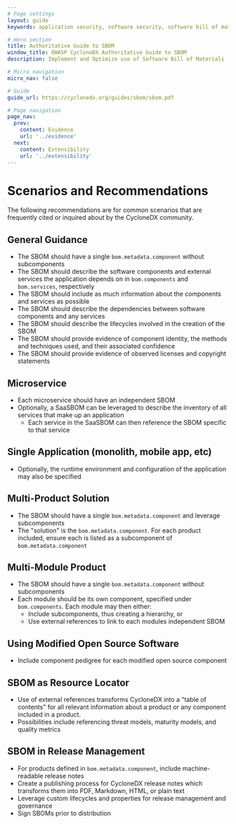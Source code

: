 ```yaml
---
# Page settings
layout: guide
keywords: application security, software security, software bill of material, SBOM, BOM, open source, supply chain, specification, spdx, license, package url, purl, cpe

# Hero section
title: Authoritative Guide to SBOM
window_title: OWASP CycloneDX Authoritative Guide to SBOM
description: Implement and Optimize use of Software Bill of Materials

# Micro navigation
micro_nav: false

# Guide
guide_url: https://cyclonedx.org/guides/sbom/sbom.pdf

# Page navigation
page_nav:
  prev:
    content: Evidence
    url: '../evidence'
  next:
    content: Extensibility
    url: '../extensibility'
---
```


# Scenarios and Recommendations
The following recommendations are for common scenarios that are frequently cited or inquired about by the CycloneDX community.

## General Guidance
- The SBOM should have a single `bom.metadata.component` without subcomponents
- The SBOM should describe the software components and external services the application depends on in `bom.components` and `bom.services`, respectively
- The SBOM should include as much information about the components and services as possible
- The SBOM should describe the dependencies between software components and any services
- The SBOM should describe the lifecycles involved in the creation of the SBOM
- The SBOM should provide evidence of component identity, the methods and techniques used, and their associated confidence
- The SBOM should provide evidence of observed licenses and copyright statements

## Microservice
- Each microservice should have an independent SBOM
- Optionally, a SaaSBOM can be leveraged to describe the inventory of all services that make up an application
  - Each service in the SaaSBOM can then reference the SBOM specific to that service

## Single Application (monolith, mobile app, etc)
- Optionally, the runtime environment and configuration of the application may also be specified

## Multi-Product Solution
- The SBOM should have a single `bom.metadata.component` and leverage subcomponents
- The "solution" is the `bom.metadata.component`. For each product included, ensure each is listed as a subcomponent of `bom.metadata.component`

## Multi-Module Product
- The SBOM should have a single `bom.metadata.component` without subcomponents
- Each module should be its own component, specified under `bom.components`. Each module may then either:
  - Include subcomponents, thus creating a hierarchy, or
  - Use external references to link to each modules independent SBOM

## Using Modified Open Source Software
- Include component pedigree for each modified open source component

## SBOM as Resource Locator
- Use of external references transforms CycloneDX into a "table of contents" for all relevant information about a product or any component included in a product.
- Possibilities include referencing threat models, maturity models, and quality metrics

## SBOM in Release Management
- For products defined in `bom.metadata.component`, include machine-readable release notes
- Create a publishing process for CycloneDX release notes which transforms them into PDF, Markdown, HTML, or plain text
- Leverage custom lifecycles and properties for release management and governance
- Sign SBOMs prior to distribution

<div style="page-break-after: always; visibility: hidden">
\newpage
</div>
